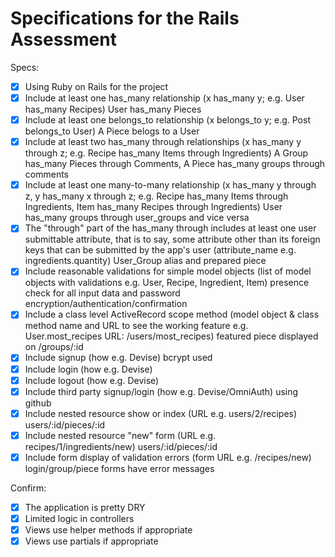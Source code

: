 # Specifications for the Rails Assessment

Specs:
- [x] Using Ruby on Rails for the project
- [x] Include at least one has_many relationship (x has_many y; e.g. User has_many Recipes) User has_many Pieces
- [x] Include at least one belongs_to relationship (x belongs_to y; e.g. Post belongs_to User) A Piece belogs to a User
- [x] Include at least two has_many through relationships (x has_many y through z; e.g. Recipe has_many Items through Ingredients) A Group has_many Pieces through Comments, A Piece has_many groups through comments
- [x] Include at least one many-to-many relationship (x has_many y through z, y has_many x through z; e.g. Recipe has_many Items through Ingredients, Item has_many Recipes through Ingredients) User has_many groups through user_groups and vice versa
- [x] The "through" part of the has_many through includes at least one user submittable attribute, that is to say, some attribute other than its foreign keys that can be submitted by the app's user (attribute_name e.g. ingredients.quantity) User_Group alias and prepared piece
- [x] Include reasonable validations for simple model objects (list of model objects with validations e.g. User, Recipe, Ingredient, Item) presence check for all input data and password encryption/authentication/confirmation 
- [x] Include a class level ActiveRecord scope method (model object & class method name and URL to see the working feature e.g. User.most_recipes URL: /users/most_recipes) featured piece displayed on /groups/:id
- [x] Include signup (how e.g. Devise) bcrypt used
- [x] Include login (how e.g. Devise)
- [x] Include logout (how e.g. Devise)
- [x] Include third party signup/login (how e.g. Devise/OmniAuth) using github
- [x] Include nested resource show or index (URL e.g. users/2/recipes) users/:id/pieces/:id
- [x] Include nested resource "new" form (URL e.g. recipes/1/ingredients/new) users/:id/pieces/:id
- [x] Include form display of validation errors (form URL e.g. /recipes/new) login/group/piece forms have error messages

Confirm:
- [x] The application is pretty DRY
- [x] Limited logic in controllers
- [x] Views use helper methods if appropriate
- [x] Views use partials if appropriate
